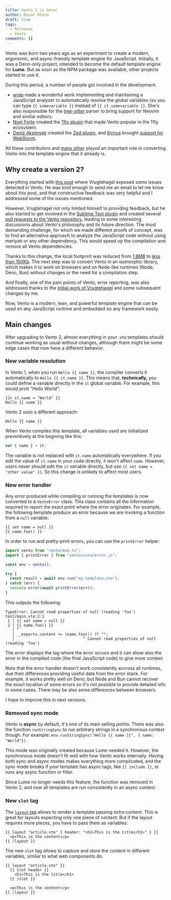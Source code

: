 ```yaml
---
title: Vento 2 is here!
author: Óscar Otero
draft: true
tags:
  - Releases
  - Vento
comments: {}
---
```


Vento was born two years ago as an experiment to create a modern, ergonomic, and
async-friendly template engine for JavaScript. Initially, it was a Deno-only
project, intended to become the default template engine for **Lume**. But as
soon as the NPM package was available, other projects started to use it.

<!-- more -->

During this period, a number of people got involved in the development.

- [wrap](https://github.com/wrapperup) made a wonderful work implementing and
  maintaining a JavaScript analyzer to automatically resolve the global
  variables (so you can type `{{ somevariable }}` instead of
  `{{ it.somevariable }}`. She's also responsible for the
  [tree-sitter](https://github.com/ventojs/tree-sitter-vento) parser to bring
  support for Neovim and similar editors.
- [Noel Forte](https://github.com/noelforte) created the
  [11ty plugin](https://github.com/noelforte/eleventy-plugin-vento) that made
  Vento popular in the 11ty ecosystem.
- [Deniz Akşimşek](https://github.com/dz4k) created the
  [Zed plugin](https://github.com/dz4k/zed-vento), and
  [Illyrius](https://github.com/illyrius666) brought
  [support for WebStorm](https://github.com/ventojs/webstorm-vento).

All these contributors and
[many other](https://github.com/ventojs/vento/graphs/contributors) played an
important role in converting Vento into the template engine that it already is.

## Why create a version 2?

Everything started with
[this post](https://vrugtehagel.nl/posts/my-doubts-about-vento/) where
Vrugtehagel exposed some issues detected in Vento. He was kind enough to send me
an email to let me know about this post, and that constructive feedback was very
helpful and I addressed some of the issues mentioned.

However, Vrugtehagel not only limited himself to providing feedback, but he also
started to get involved in the
[Sublime Text plugin](https://github.com/ventojs/sublime-vento) and created
several
[pull requests to the Vento repository](https://github.com/ventojs/vento/pulls?q=is%3Apr+is%3Aclosed+author%3Avrugtehagel),
leading to some interesting discussions about Vento's philosophy and its future
direction. The most demanding challenge, for which we made different proofs of
concept, was to find an alternative approach to analyze the JavaScript code
without using meriyah or any other dependency. This would speed up the
compilation and remove all Vento dependencies.

Thanks to this change, the local footprint was reduced from
[1.8MB](https://pkg-size.dev/ventojs@1) to
[less than 100Kb](https://pkg-size.dev/ventojs@2.0.0-canary.1). The next step
was to convert Vento in an isomorphic library, which makes it to work on
browsers and on Node-like runtimes (Node, Deno, Bun) without changes or the need
for a compilation step.

And finally, one of the pain points of Vento, error reporting, was also
addressed thanks to the
[initial work of Vrugtehagel](https://github.com/ventojs/vento/pull/131) and
some subsequent changes by me.

Now, Vento is a modern, lean, and powerful template engine that can be used on
any JavaScript runtime and embedded on any framework easily.

## Main changes

After upgrading to Vento 2, almost everything in your .vto templates should
continue working as usual without changes, although there might be some edge
cases that now have a different behavior.

### New variable resolution

In Vento 1, when you run `Hello {{ name }}`, the compiler converts it
automatically to `Hello {{ it.name }}`. This means that, **technically,** you
could define a variable directly in the `it` global variable. For example, this
would print _"Hello World"_:

```vto
{{> it.name = "World" }}
Hello {{ name }}
```

Vento 2 uses a different approach:

```vto
Hello {{ name }}
```

When Vento compiles this template, all variables used are initialized
preventively at the begining like this:

```js
var { name } = it;
```

The variable is not replaced with `it.name` automatically everywhere. If you
edit the value of `it.name` in your code directly, it won't affect `name`.
However, users never should edit the `it` variable directly, but use
`{{ set name = "other value" }}`. So this change is unlikely to affect most
users.

### New error handler

Any error produced while compiling or running the templates is now converted to
a `VentoError` class. This class contains all the information required to report
the exact point where the error originates. For example, the following template
produce an error because we are invoking a function from a `null` variable:

```vto
{{ set name = null }}
{{ name.foo() }}
```

In order to run and pretty-print errors, you can use the `printError` helper:

```js
import vento from "vento/mod.ts";
import { printError } from "vento/core/error.js";

const env = vento();

try {
  const result = await env.run("my-template.vto");
} catch (err) {
  console.error(await printError(err));
}
```

This outputs the following:

```
TypeError: Cannot read properties of null (reading 'foo')
test/main.vto:2:1
 1 | {{ set name = null }}
 2 | {{ name.foo() }}
   | ^
   | __exports.content += (name.foo()) ?? "";
   |                              ^ Cannot read properties of null (reading 'foo')
```

The error displays the tag where the error occurs and it can show also the error
in the compiled code (the final JavaScript code) to give more context.

Note that the error handler doesn't work consistently accross all runtimes, due
their differences providing useful data from the error stack. For example, it
works pretty well on Deno, but Node and Bun cannot recover the exact location of
some errors so it's not possible to provide detailed info in some cases. There
may be also some differences between browsers.

I hope to improve this in next versions.

### Removed sync mode

Vento is **async** by default, it's one of its main selling points. There was
also the function `runStringSync` to run arbitrary strings in a synchronous
context though. For example:
`env.runStringSync("Hello {{ name }}", { name: "World"})`.

This mode was originally created because Lume needed it. However, the
synchronous mode doesn't fit well with how Vento works internally. Having both
sync and async modes makes everything more complicated, and the sync mode breaks
if your template has async tags, like `{{ include }}`, or runs any async
function or filter.

Since Lume no longer needs this feature, the function was removed in Vento 2,
and now all templates are run consistently in an async context.

### New `slot` tag

The [`layout` tag](https://vento.js.org/syntax/layout/) allows to render a
template passing extra content. This is great for layouts expecting only one
piece of content. But if the layout requires more pieces, you have to pass them
as variables:

```vto
{{ layout "article.vto" { header: "<h1>This is the title</h1>" } }}
  <p>This is the content</p>
{{ /layout }}
```

The new `slot` tag allows to capture and store the content in different
variables, similar to what web components do.

```vto
{{ layout "article.vto" }}
  {{ slot header }}
    <h1>This is the title</h1>
  {{ /slot }}

  <p>This is the content</p>
{{ /layout }}
```
